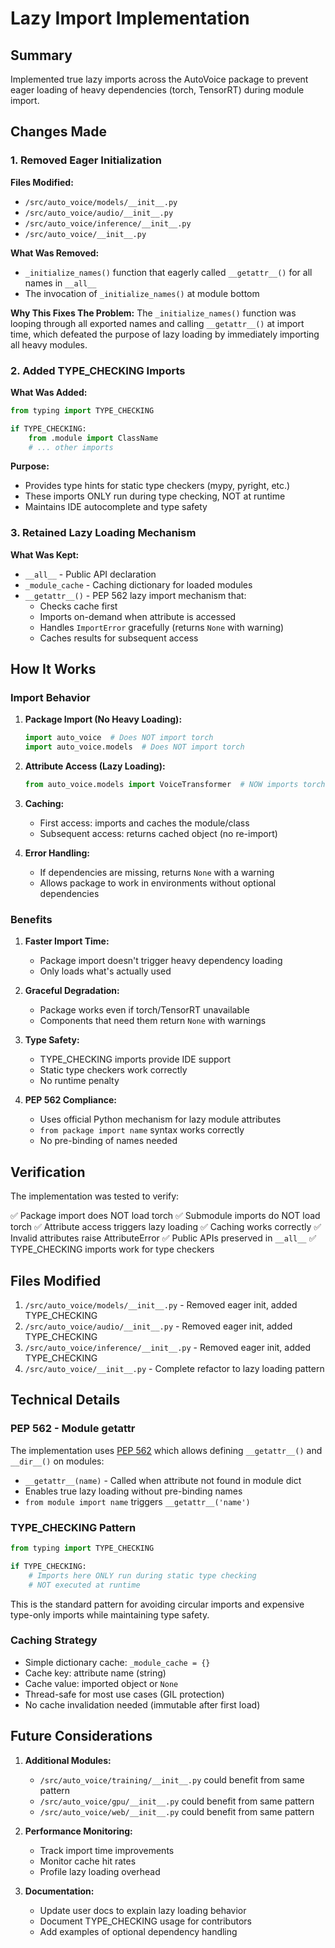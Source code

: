 # Lazy Import Implementation

## Summary

Implemented true lazy imports across the AutoVoice package to prevent eager loading of heavy dependencies (torch, TensorRT) during module import.

## Changes Made

### 1. Removed Eager Initialization

**Files Modified:**
- `/src/auto_voice/models/__init__.py`
- `/src/auto_voice/audio/__init__.py`
- `/src/auto_voice/inference/__init__.py`
- `/src/auto_voice/__init__.py`

**What Was Removed:**
- `_initialize_names()` function that eagerly called `__getattr__()` for all names in `__all__`
- The invocation of `_initialize_names()` at module bottom

**Why This Fixes The Problem:**
The `_initialize_names()` function was looping through all exported names and calling `__getattr__()` at import time, which defeated the purpose of lazy loading by immediately importing all heavy modules.

### 2. Added TYPE_CHECKING Imports

**What Was Added:**
```python
from typing import TYPE_CHECKING

if TYPE_CHECKING:
    from .module import ClassName
    # ... other imports
```

**Purpose:**
- Provides type hints for static type checkers (mypy, pyright, etc.)
- These imports ONLY run during type checking, NOT at runtime
- Maintains IDE autocomplete and type safety

### 3. Retained Lazy Loading Mechanism

**What Was Kept:**
- `__all__` - Public API declaration
- `_module_cache` - Caching dictionary for loaded modules
- `__getattr__()` - PEP 562 lazy import mechanism that:
  - Checks cache first
  - Imports on-demand when attribute is accessed
  - Handles `ImportError` gracefully (returns `None` with warning)
  - Caches results for subsequent access

## How It Works

### Import Behavior

1. **Package Import (No Heavy Loading):**
   ```python
   import auto_voice  # Does NOT import torch
   import auto_voice.models  # Does NOT import torch
   ```

2. **Attribute Access (Lazy Loading):**
   ```python
   from auto_voice.models import VoiceTransformer  # NOW imports torch
   ```

3. **Caching:**
   - First access: imports and caches the module/class
   - Subsequent access: returns cached object (no re-import)

4. **Error Handling:**
   - If dependencies are missing, returns `None` with a warning
   - Allows package to work in environments without optional dependencies

### Benefits

1. **Faster Import Time:**
   - Package import doesn't trigger heavy dependency loading
   - Only loads what's actually used

2. **Graceful Degradation:**
   - Package works even if torch/TensorRT unavailable
   - Components that need them return `None` with warnings

3. **Type Safety:**
   - TYPE_CHECKING imports provide IDE support
   - Static type checkers work correctly
   - No runtime penalty

4. **PEP 562 Compliance:**
   - Uses official Python mechanism for lazy module attributes
   - `from package import name` syntax works correctly
   - No pre-binding of names needed

## Verification

The implementation was tested to verify:

✅ Package import does NOT load torch
✅ Submodule imports do NOT load torch
✅ Attribute access triggers lazy loading
✅ Caching works correctly
✅ Invalid attributes raise AttributeError
✅ Public APIs preserved in `__all__`
✅ TYPE_CHECKING imports work for type checkers

## Files Modified

1. `/src/auto_voice/models/__init__.py` - Removed eager init, added TYPE_CHECKING
2. `/src/auto_voice/audio/__init__.py` - Removed eager init, added TYPE_CHECKING
3. `/src/auto_voice/inference/__init__.py` - Removed eager init, added TYPE_CHECKING
4. `/src/auto_voice/__init__.py` - Complete refactor to lazy loading pattern

## Technical Details

### PEP 562 - Module __getattr__

The implementation uses [PEP 562](https://www.python.org/dev/peps/pep-0562/) which allows defining `__getattr__()` and `__dir__()` on modules:

- `__getattr__(name)` - Called when attribute not found in module dict
- Enables true lazy loading without pre-binding names
- `from module import name` triggers `__getattr__('name')`

### TYPE_CHECKING Pattern

```python
from typing import TYPE_CHECKING

if TYPE_CHECKING:
    # Imports here ONLY run during static type checking
    # NOT executed at runtime
```

This is the standard pattern for avoiding circular imports and expensive type-only imports while maintaining type safety.

### Caching Strategy

- Simple dictionary cache: `_module_cache = {}`
- Cache key: attribute name (string)
- Cache value: imported object or `None`
- Thread-safe for most use cases (GIL protection)
- No cache invalidation needed (immutable after first load)

## Future Considerations

1. **Additional Modules:**
   - `/src/auto_voice/training/__init__.py` could benefit from same pattern
   - `/src/auto_voice/gpu/__init__.py` could benefit from same pattern
   - `/src/auto_voice/web/__init__.py` could benefit from same pattern

2. **Performance Monitoring:**
   - Track import time improvements
   - Monitor cache hit rates
   - Profile lazy loading overhead

3. **Documentation:**
   - Update user docs to explain lazy loading behavior
   - Document TYPE_CHECKING usage for contributors
   - Add examples of optional dependency handling
